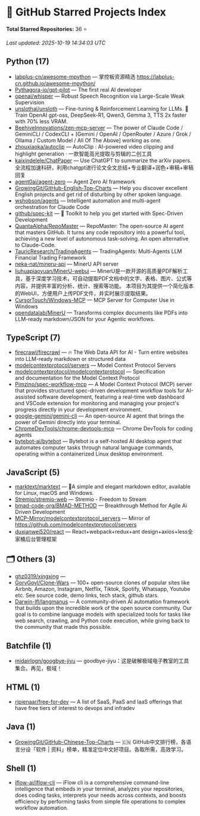 # 🌟 GitHub Starred Projects Index
**Total Starred Repositories:** 36 ⭐

_Last updated: 2025-10-19 14:34:03 UTC_

## Python (17)
- [labplus-cn/awesome-mpython](https://github.com/labplus-cn/awesome-mpython) — 掌控板资源精选 https://labplus-cn.github.io/awesome-mpython/
- [Pythagora-io/gpt-pilot](https://github.com/Pythagora-io/gpt-pilot) — The first real AI developer
- [openai/whisper](https://github.com/openai/whisper) — Robust Speech Recognition via Large-Scale Weak Supervision
- [unslothai/unsloth](https://github.com/unslothai/unsloth) — Fine-tuning & Reinforcement Learning for LLMs. 🦥 Train OpenAI gpt-oss, DeepSeek-R1, Qwen3, Gemma 3, TTS 2x faster with 70% less VRAM.
- [BeehiveInnovations/zen-mcp-server](https://github.com/BeehiveInnovations/zen-mcp-server) — The power of Claude Code / GeminiCLI / CodexCLI + [Gemini / OpenAI / OpenRouter / Azure / Grok / Ollama / Custom Model / All Of The Above] working as one.
- [zhouxiaoka/autoclip](https://github.com/zhouxiaoka/autoclip) — AutoClip : AI-powered video clipping and highlight generation · 一款智能高光提取与剪辑的二创工具
- [kaixindelele/ChatPaper](https://github.com/kaixindelele/ChatPaper) — Use ChatGPT to summarize the arXiv papers. 全流程加速科研，利用chatgpt进行论文全文总结+专业翻译+润色+审稿+审稿回复
- [agent0ai/agent-zero](https://github.com/agent0ai/agent-zero) — Agent Zero AI framework
- [GrowingGit/GitHub-English-Top-Charts](https://github.com/GrowingGit/GitHub-English-Top-Charts) — Help you discover excellent English projects and get rid of disturbing by other spoken language.
- [wshobson/agents](https://github.com/wshobson/agents) — Intelligent automation and multi-agent orchestration for Claude Code
- [github/spec-kit](https://github.com/github/spec-kit) — 💫 Toolkit to help you get started with Spec-Driven Development
- [QuantaAlpha/RepoMaster](https://github.com/QuantaAlpha/RepoMaster) — RepoMaster: The open-source AI agent that masters GitHub. It turns any code repository into a powerful tool, achieving a new level of autonomous task-solving. An open alternative to Claude-Code.
- [TauricResearch/TradingAgents](https://github.com/TauricResearch/TradingAgents) — TradingAgents: Multi-Agents LLM Financial Trading Framework
- [neka-nat/mineru-api](https://github.com/neka-nat/mineru-api) — MinerU API server
- [liuhuapiaoyuan/MinerU-webui](https://github.com/liuhuapiaoyuan/MinerU-webui) — MinerU是一款开源的高质量PDF解析工具，基于深度学习技术，可自动提取PDF文档中的文字、表格、图片、公式等内容，并提供丰富的分析、统计、搜索等功能。 本项目为其提供一个简化版本的WebUI，方便用户上传PDF文件，并实时展示提取结果。
- [CursorTouch/Windows-MCP](https://github.com/CursorTouch/Windows-MCP) — MCP Server for Computer Use in Windows
- [opendatalab/MinerU](https://github.com/opendatalab/MinerU) — Transforms complex documents like PDFs into LLM-ready markdown/JSON for your Agentic workflows.

## TypeScript (7)
- [firecrawl/firecrawl](https://github.com/firecrawl/firecrawl) — 🔥 The Web Data API for AI - Turn entire websites into LLM-ready markdown or structured data
- [modelcontextprotocol/servers](https://github.com/modelcontextprotocol/servers) — Model Context Protocol Servers
- [modelcontextprotocol/modelcontextprotocol](https://github.com/modelcontextprotocol/modelcontextprotocol) — Specification and documentation for the Model Context Protocol
- [Pimzino/spec-workflow-mcp](https://github.com/Pimzino/spec-workflow-mcp) — A Model Context Protocol (MCP) server that provides structured spec-driven development workflow tools for AI-assisted software development, featuring a real-time web dashboard and VSCode extension for monitoring and managing your project's progress directly in your development environment.
- [google-gemini/gemini-cli](https://github.com/google-gemini/gemini-cli) — An open-source AI agent that brings the power of Gemini directly into your terminal.
- [ChromeDevTools/chrome-devtools-mcp](https://github.com/ChromeDevTools/chrome-devtools-mcp) — Chrome DevTools for coding agents
- [bytebot-ai/bytebot](https://github.com/bytebot-ai/bytebot) — Bytebot is a self-hosted AI desktop agent that automates computer tasks through natural language commands, operating within a containerized Linux desktop environment.

## JavaScript (5)
- [marktext/marktext](https://github.com/marktext/marktext) — 📝A simple and elegant markdown editor, available for Linux, macOS and Windows.
- [Stremio/stremio-web](https://github.com/Stremio/stremio-web) — Stremio - Freedom to Stream
- [bmad-code-org/BMAD-METHOD](https://github.com/bmad-code-org/BMAD-METHOD) — Breakthrough Method for Agile Ai Driven Development
- [MCP-Mirror/modelcontextprotocol_servers](https://github.com/MCP-Mirror/modelcontextprotocol_servers) — Mirror of https://github.com/modelcontextprotocol/servers
- [duxianwei520/react](https://github.com/duxianwei520/react) — React+webpack+redux+ant design+axios+less全家桶后台管理框架

## 🗂️ Others (3)
- [ghz0319/xingxing](https://github.com/ghz0319/xingxing) — 
- [GorvGoyl/Clone-Wars](https://github.com/GorvGoyl/Clone-Wars) — 100+ open-source clones of popular sites like Airbnb, Amazon, Instagram, Netflix, Tiktok, Spotify, Whatsapp, Youtube etc. See source code, demo links, tech stack, github stars.
- [Darwin-lfl/langmanus](https://github.com/Darwin-lfl/langmanus) — A community-driven AI automation framework that builds upon the incredible work of the open source community. Our goal is to combine language models with specialized tools for tasks like web search, crawling, and Python code execution, while giving back to the community that made this possible.

## Batchfile (1)
- [midairlogn/googbye-jiyu](https://github.com/midairlogn/googbye-jiyu) — goodbye-jiyu：这是破解极域电子教室的工具集合。再见，极域！

## HTML (1)
- [ripienaar/free-for-dev](https://github.com/ripienaar/free-for-dev) — A list of SaaS, PaaS and IaaS offerings that have free tiers of interest to devops and infradev

## Java (1)
- [GrowingGit/GitHub-Chinese-Top-Charts](https://github.com/GrowingGit/GitHub-Chinese-Top-Charts) — :cn: GitHub中文排行榜，各语言分设「软件 | 资料」榜单，精准定位中文好项目。各取所需，高效学习。

## Shell (1)
- [iflow-ai/iflow-cli](https://github.com/iflow-ai/iflow-cli) — iFlow cli is a comprehensive command-line intelligence that embeds in your terminal, analyzes your repositories, does coding tasks, interprets your needs across contexts, and boosts efficiency by performing tasks from simple file operations to complex workflow automation.

